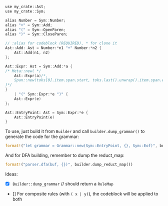 ```cpp
use my_crate::Ast;
use my_crate::Sym;

alias Number = Sym::Number;
alias "+" = Sym::Add;
alias "(" = Sym::OpenParen;
alias ")" = Sym::CloseParen;

// :alias for codeblock (REQUIRED), * for clone it
Ast::Add: Ast = Number:*n1 "+" Number:*n2 {
    Ast::Add(n1, n2)
};

Ast::Expr: Ast = Sym::Add:*a {
/* Meta::new( */
    Ast::Expr(a)/*,
    Span::new(toks[0].item.span.start, toks.last().unwrap().item.span.end)
)*/
}
    | "(" Sym::Expr:*e ")" {
    Ast::Expr(e)
};

Ast::EntryPoint: Ast = Sym::Expr:*e {
    Ast::EntryPoint(e)
}
```
To use, just build it from `Builder` and call `builder.dump_grammar()` to generate the code for the grammar:
```rs
format!("let grammar = Grammar::new(Sym::EntryPoint, {}, Sym::Eof)", builder.dump_grammar())
```

And for DFA building, remember to dump the reduct_map:
```rs
format!("parser.dfa(buf, {})", builder.dump_reduct_map())
```

Ideas:
- [x] `Builder::dump_grammar` // should return a `RuleMap`
- [] For composite rules (with `( x | y)`), the codeblock will be applied to both
